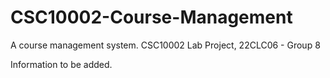 # CSC10002-Course-Management
A course management system. CSC10002 Lab Project, 22CLC06 - Group 8

Information to be added.
